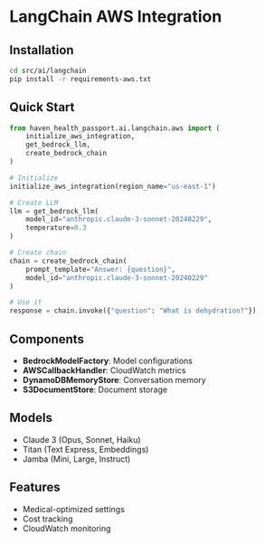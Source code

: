 # LangChain AWS Integration

## Installation
```bash
cd src/ai/langchain
pip install -r requirements-aws.txt
```

## Quick Start
```python
from haven_health_passport.ai.langchain.aws import (
    initialize_aws_integration,
    get_bedrock_llm,
    create_bedrock_chain
)

# Initialize
initialize_aws_integration(region_name="us-east-1")

# Create LLM
llm = get_bedrock_llm(
    model_id="anthropic.claude-3-sonnet-20240229",
    temperature=0.3
)

# Create chain
chain = create_bedrock_chain(
    prompt_template="Answer: {question}",
    model_id="anthropic.claude-3-sonnet-20240229"
)

# Use it
response = chain.invoke({"question": "What is dehydration?"})
```

## Components
- **BedrockModelFactory**: Model configurations
- **AWSCallbackHandler**: CloudWatch metrics
- **DynamoDBMemoryStore**: Conversation memory
- **S3DocumentStore**: Document storage

## Models
- Claude 3 (Opus, Sonnet, Haiku)
- Titan (Text Express, Embeddings)
- Jamba (Mini, Large, Instruct)

## Features
- Medical-optimized settings
- Cost tracking
- CloudWatch monitoring

